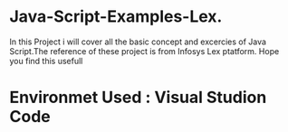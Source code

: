 # Java-Script-Examples-Lex.
In this Project i will cover all the basic concept and excercies of Java Script.The reference of these project is from Infosys Lex ptatform. Hope you find this usefull
# Environmet Used : Visual Studion Code 

